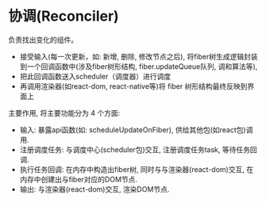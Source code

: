 # 协调(Reconciler)

负责找出变化的组件。

* 接受输入(每一次更新，如: 新增, 删除, 修改节点之后), 将fiber树生成逻辑封装到一个回调函数中(涉及fiber树形结构, fiber.updateQueue队列, 调和算法等),
* 把此回调函数送入scheduler（调度器）进行调度
* 再调用渲染器(如react-dom, react-native等)将 fiber 树形结构最终反映到界面上

主要作用, 将主要功能分为 4 个方面:

* 输入: 暴露api函数(如: scheduleUpdateOnFiber), 供给其他包(如react包)调用.
* 注册调度任务: 与调度中心(scheduler包)交互, 注册调度任务task, 等待任务回调.
* 执行任务回调: 在内存中构造出fiber树, 同时与与渲染器(react-dom)交互, 在内存中创建出与fiber对应的DOM节点.
* 输出: 与渲染器(react-dom)交互, 渲染DOM节点.
